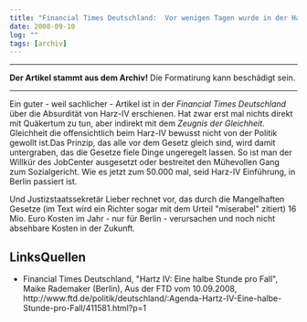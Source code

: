 ```yaml
---
title: "Financial Times Deutschland:  Vor wenigen Tagen wurde in der Hauptstadt die 50.000. Klage eingereicht"
date: 2008-09-10
log: ""
tags: [archiv]
---
```

<hr><b>Der Artikel stammt aus dem Archiv!</b> Die Formatirung kann beschädigt sein.<hr>
Ein guter - weil sachlicher - Artikel ist in der <i>Financial Times Deutschland</i> über die Absurdität von Harz-IV erschienen. Hat zwar erst mal nichts direkt mit Quäkertum zu tun, aber indirekt mit dem <i>Zeugnis der Gleichheit</i>. Gleichheit die offensichtlich beim Harz-IV bewusst nicht von der Politik gewollt ist.Das Prinzip, das alle vor dem Gesetz gleich sind, wird damit untergraben, das die Gesetze fiele Dinge ungeregelt lassen. So ist man der Willkür des JobCenter ausgesetzt oder bestreitet den Mühevollen Gang zum Sozialgericht. Wie es jetzt zum 50.000 mal, seid Harz-IV Einführung, in Berlin passiert ist.

Und Justizstaatssekretär Lieber rechnet vor, das durch die Mangelhaften Gesetze (im Text wird ein Richter sogar  mit dem Urteil "miserabel" zitiert)  16 Mio. Euro Kosten im Jahr - nur für Berlin - verursachen und noch nicht absehbare Kosten in der Zukunft.

<h2>LinksQuellen</h2>
<ul>
<li>Financial Times Deutschland, "Hartz IV: Eine halbe Stunde pro Fall", Maike Rademaker (Berlin),  Aus der FTD vom 10.09.2008,  http://www.ftd.de/politik/deutschland/:Agenda-Hartz-IV-Eine-halbe-Stunde-pro-Fall/411581.html?p=1</li>
</ul>
